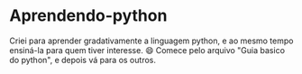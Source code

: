 # Aprendendo-python
Criei para aprender gradativamente a linguagem python, e ao mesmo tempo ensiná-la para quem tiver interesse. 😄
Comece pelo arquivo "Guia basico do python", e depois vá para os outros.
